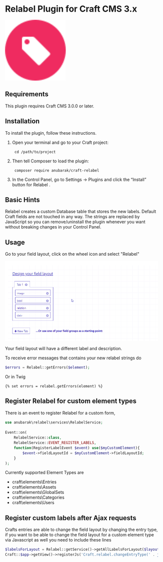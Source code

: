 # Relabel Plugin for Craft CMS 3.x


<img src="resources/img/icon.svg" alt="drawing" width="200"/>

## Requirements

This plugin requires Craft CMS 3.0.0 or later.

## Installation

To install the plugin, follow these instructions.

1. Open your terminal and go to your Craft project:

        cd /path/to/project

2. Then tell Composer to load the plugin:

        composer require anubarak/craft-relabel

3. In the Control Panel, go to Settings → Plugins and click the “Install” button for Relabel .

## Basic Hints

Relabel creates a custom Database table that stores the new labels. Default Craft fields are not touched in any way.
The strings are replaced by JavaScript so you can remove/uninstall the plugin whenever you want without breaking changes in your Control Panel.


## Usage

Go to your field layout, click on the wheel icon and select "Relabel"

![Screenshot](resources/img/Relabel.gif)

Your field layout will have a different label and description.

To receive error messages that contains your new relabel strings do

```php
$errors = Relabel::getErrors($element);
```

Or in Twig
```twig
{% set errors = relabel.getErrors(element) %}
```

## Register Relabel for custom element types

There is an event to register Relabel for a custom form, 

```PHP
use anubarak\relabel\services\RelabelService;

Event::on(
    RelabelService::class,
    RelabelService::EVENT_REGISTER_LABELS,
    function(RegisterLabelEvent $event) use($myCustomElement){
        $event->fieldLayoutId = $myCustomElement->fieldLayoutId;
    }
);
```

Currently supported Element Types are
- craft\elements\Entries
- craft\elements\Assets
- craft\elements\GlobalSets
- craft\elements\Categories
- craft\elements\Users

## Register custom labels after Ajax requests

Crafts entries are able to change the field layout by changing the entry type, if you want to be able to change the field layout for a custom element type via Javascript as well you need to include these lines

```PHP
$labelsForLayout = Relabel::getService()->getAllLabelsForLayout($layout->id);
Craft::$app->getView()->registerJs('Craft.relabel.changeEntryType(' . json_encode($labelsForLayout) . ');');
```